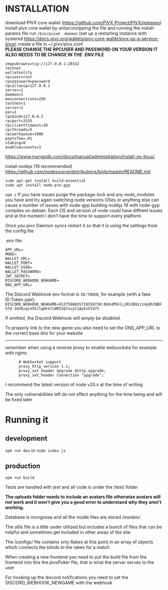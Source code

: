 # INSTALLATION
download PIVX core wallet (https://github.com/PIVX-Project/PIVX/releases)
Install pivx core wallet by untar/unzipping the file and running the install-params file
run `/bin/pivxd -daemon`
(set up a restarting instance with systemd https://docs.pivx.org/wallets/pivx-core-wallet/pivx-as-a-service-linux)
create a file in ~/.pivx/pivx.conf   
**PLEASE CHANGE THE RPCUSER AND PASSWORD ON YOUR VERSION IT ALSO NEEDS TO BE CHANGE IN THE .ENV FILE**

```               
zmqpubrawtx=tcp://127.0.0.1:28332 
testnet
walletnotify 
rpcuser=root
rpcpassword=password
rpcallowip=127.0.0.1
server=1
daemon=1
maxconnections=256
testnet=1
server=1
par=1
rpcbind=127.0.0.1
rpcport=3335
rpcclienttimeout=30
rpcthreads=5
rpcworkqueue=1000
paytxfee=.01
staking=0
enableaccounts=1
```
https://www.mongodb.com/docs/manual/administration/install-on-linux/

install nodejs (19 recommended)
https://github.com/nodesource/distributions/blob/master/README.md

```
sudo apt-get install build-essential
sudo apt install node-pre-gyp 
```
`npm i` 
If you have issues purge the package-lock and any node_modules you have and try again
switching node versions OSes or anything else can cause a number of issues with node-gyp building
nodejs 19 with node-gyp compiles on debian. Each OS and version of node could have diffrent issues and at the moment I don't have the time to support every platform

Once you pivx Daemon syncs restart it so that it is using the settings from the config file

.env file:
```
APP_URL=
MODE=
WALLET_URL=
WALLET_PORT=
WALLET_USER=
WALLET_PASSWORD=
JWT_SECRET=
DISCORD_WEBHOOK_NEWGAME=
DNS_APP_URL=
```

The Discord Webhook env format is `ID:TOKEN`, for example (with a fake ID:Token pair):
`DISCORD_WEBHOOK_NEWGAME=9127598635710559730:0OduM5blLjRS309zzz4pQhINBFhTd-16VDzqrUS5JlqHth7cWRI5Q7uvyCzApXzhT47Y`

If omitted, the Discord Webhook will simply be disabled.

To properly link to the new game you also need to set the DNS_APP_URL to the correct base dns for your website

---

remember when using a reverse proxy to enable websockets for example with nginx:
```
      # WebSocket support
      proxy_http_version 1.1;
      proxy_set_header Upgrade $http_upgrade;
      proxy_set_header Connection "upgrade";
```

I recommend the latest version of node v20.x at the time of writing

The only vulnerabilities left do not effect anything for the time being and will be fixed later

# Running it
## development
` npm run dev `
or
` node index.js `
## production
` npm run build `


Tests are handled with jest and all code is under the /test/ folder

**The uploads folder needs to include an avatars file otherwise avatars will not work and it won't give you a good error to understand why they aren't working.**

Database is mongoose and all the modle files are stored /models/

The utils file is a little under utilized but includes a bunch of files that can be helpful and sometimes get included in other areas of the site.

The /configs/ file contains only Rakes at this point in an array of objects which connects the blinds to the rakes for a match

When creating a new frontend you need to put the build file from the frontend into this the pivxPoker file, that is what the server serves to the user

For hooking up the discord notifications you need to set the DISCORD_WEBHOOK_NEWGAME with the webhook